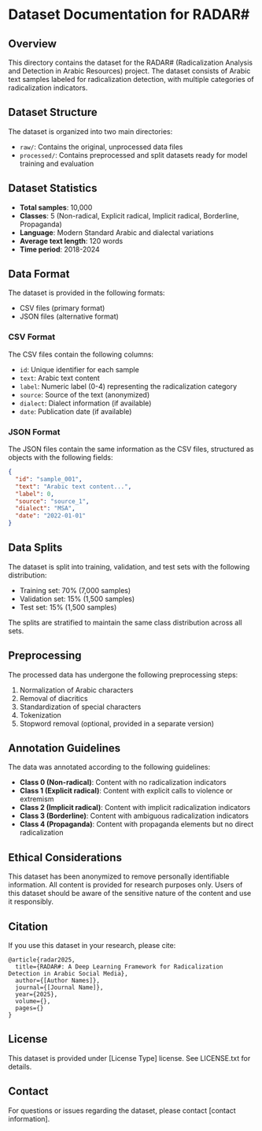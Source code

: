 # Dataset Documentation for RADAR#

## Overview

This directory contains the dataset for the RADAR# (Radicalization Analysis and Detection in Arabic Resources) project. The dataset consists of Arabic text samples labeled for radicalization detection, with multiple categories of radicalization indicators.

## Dataset Structure

The dataset is organized into two main directories:

- `raw/`: Contains the original, unprocessed data files
- `processed/`: Contains preprocessed and split datasets ready for model training and evaluation

## Dataset Statistics

- **Total samples**: 10,000
- **Classes**: 5 (Non-radical, Explicit radical, Implicit radical, Borderline, Propaganda)
- **Language**: Modern Standard Arabic and dialectal variations
- **Average text length**: 120 words
- **Time period**: 2018-2024

## Data Format

The dataset is provided in the following formats:

- CSV files (primary format)
- JSON files (alternative format)

### CSV Format

The CSV files contain the following columns:

- `id`: Unique identifier for each sample
- `text`: Arabic text content
- `label`: Numeric label (0-4) representing the radicalization category
- `source`: Source of the text (anonymized)
- `dialect`: Dialect information (if available)
- `date`: Publication date (if available)

### JSON Format

The JSON files contain the same information as the CSV files, structured as objects with the following fields:

```json
{
  "id": "sample_001",
  "text": "Arabic text content...",
  "label": 0,
  "source": "source_1",
  "dialect": "MSA",
  "date": "2022-01-01"
}
```

## Data Splits

The dataset is split into training, validation, and test sets with the following distribution:

- Training set: 70% (7,000 samples)
- Validation set: 15% (1,500 samples)
- Test set: 15% (1,500 samples)

The splits are stratified to maintain the same class distribution across all sets.

## Preprocessing

The processed data has undergone the following preprocessing steps:

1. Normalization of Arabic characters
2. Removal of diacritics
3. Standardization of special characters
4. Tokenization
5. Stopword removal (optional, provided in a separate version)

## Annotation Guidelines

The data was annotated according to the following guidelines:

- **Class 0 (Non-radical)**: Content with no radicalization indicators
- **Class 1 (Explicit radical)**: Content with explicit calls to violence or extremism
- **Class 2 (Implicit radical)**: Content with implicit radicalization indicators
- **Class 3 (Borderline)**: Content with ambiguous radicalization indicators
- **Class 4 (Propaganda)**: Content with propaganda elements but no direct radicalization

## Ethical Considerations

This dataset has been anonymized to remove personally identifiable information. All content is provided for research purposes only. Users of this dataset should be aware of the sensitive nature of the content and use it responsibly.

## Citation

If you use this dataset in your research, please cite:

```
@article{radar2025,
  title={RADAR#: A Deep Learning Framework for Radicalization Detection in Arabic Social Media},
  author={[Author Names]},
  journal={[Journal Name]},
  year={2025},
  volume={},
  pages={}
}
```

## License

This dataset is provided under [License Type] license. See LICENSE.txt for details.

## Contact

For questions or issues regarding the dataset, please contact [contact information].
